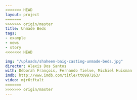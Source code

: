 ```yaml
---
<<<<<<< HEAD
layout: project
=======
>>>>>>> origin/master
title: Unmade Beds
tags:
- example
- news
- story
<<<<<<< HEAD

img: "/uploads/shaheen-baig-casting-unmade-beds.jpg"
director: Alexis Dos Santos
with: Déborah François, Fernando Tielve, Michiel Huisman
imdb: http://www.imdb.com/title/tt0997263/
video: mjr6tftalt
=======
>>>>>>> origin/master
---
```


